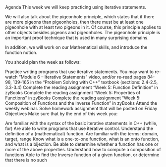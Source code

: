 Agenda
This week we will keep practicing using iterative statements.

We will also talk about the pigeonhole principle, which states that if there are more pigeons than pigeonholes, then there must be at least one pigeonhole with at least two pigeons in it. Of course, this principle applies to other objects besides pigeons and pigeonholes.
The pigeonhole principle is an important proof technique that is used in many surprising domains.

In addition, we will work on our Mathematical skills, and introduce the function notion.

You should plan the week as follows:

Practice writing programs that use iterative statements.
You may want to re-watch “Module 6 – Iterative Statements” video, and/or re-read pages 84-98, 139-165 in the “Problem Solving with C++” textbook (sections: 2.4-2.5, 3.3-3.4)
Complete the reading assignment “Week 5: Function Definition” in zyBooks
Complete the reading assignment “Week 5: Properties of Functions” in zyBooks
Complete the reading assignment “Week 5: Composition of Functions and the Inverse Function” in zyBooks
Attend the weekly webinar.
Solve homework assignment that will be posted on Friday
Objectives
Make sure that by the end of this week you:

Are familiar with the syntax of the basic iterative statements in C++ (while, for)
Are able to write programs that use iterative control.
Understand the definition of a (mathematical) function.
Are familiar with the terms: domain, target, range
Know what is a one-to-one function, what is an onto function, and what is a bijection. Be able to determine whether a function has one or more of the above properties.
Understand how to compute a composition of functions
Able to find the Inverse function of a given function, or determine that there is no such